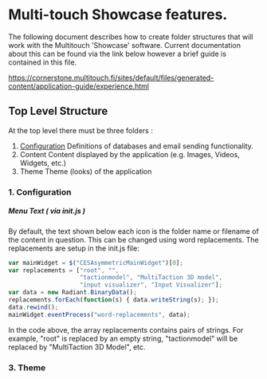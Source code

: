 # Multi-touch Showcase features.

The following document describes how to create folder structures that will work with the Multitouch 'Showcase' software. Current documentation about this can be found via the link below however a brief guide is contained in this file. 

https://cornerstone.multitouch.fi/sites/default/files/generated-content/application-guide/experience.html

## Top Level Structure

At the top level there must be three folders : 

1. [Configuration](Configuration/README.md)
   Definitions of databases and email sending functionality.
2. Content
   Content displayed by the application (e.g. Images, Videos, Widgets, etc.)
3. Theme
   Theme (looks) of the application
   
### 1. Configuration



##### Menu Text ( via init.js ) 

By default, the text shown below each icon is the folder name or filename of the content in question. This can be changed using word replacements. The replacements are setup in the init.js file:

```javascript 
var mainWidget = $("CESAsymmetricMainWidget")[0];
var replacements = ["root", "",
                    "tactionmodel", "MultiTaction 3D model",
                    "input visualizer", "Input Visualizer"];
var data = new Radiant.BinaryData();
replacements.forEach(function(s) { data.writeString(s); });
data.rewind();
mainWidget.eventProcess("word-replacements", data);
```

In the code above, the array replacements contains pairs of strings. For example, "root" is replaced by an empty string, "tactionmodel" will be replaced by "MultiTaction 3D Model", etc.



### 3. Theme


